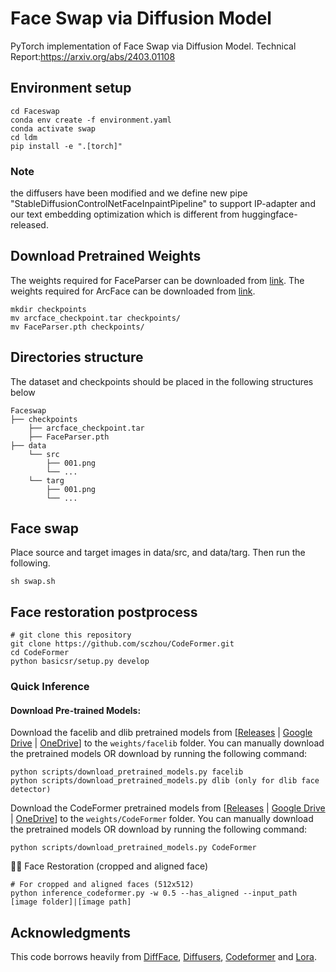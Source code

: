 # Face Swap via Diffusion Model

PyTorch implementation of Face Swap via Diffusion Model. Technical Report:https://arxiv.org/abs/2403.01108

## Environment setup
```
cd Faceswap
conda env create -f environment.yaml 
conda activate swap
cd ldm
pip install -e ".[torch]"
```
### Note 
the diffusers have been modified and we define new pipe "StableDiffusionControlNetFaceInpaintPipeline" to support IP-adapter and our text embedding optimization which is different from huggingface-released.

## Download Pretrained Weights
The weights required for FaceParser can be downloaded from [link](https://drive.google.com/file/d/1CTGXuio1mPpvUyW4Fcd3lG5eVaUeVq4S/view?usp=sharing). 
The weights required for ArcFace can be downloaded from [link](https://github.com/neuralchen/SimSwap/releases/download/1.0/arcface_checkpoint.tar). 

```
mkdir checkpoints
mv arcface_checkpoint.tar checkpoints/ 
mv FaceParser.pth checkpoints/ 
```



## Directories structure

The dataset and checkpoints should be placed in the following structures below

```
Faceswap
├── checkpoints
    ├── arcface_checkpoint.tar
    ├── FaceParser.pth
├── data
    └── src
        ├── 001.png
        └── ...
    └── targ
        ├── 001.png
        └── ...
```

## Face swap

Place source and target images in data/src, and data/targ. Then run the following. 

```
sh swap.sh
```

## Face restoration postprocess
```
# git clone this repository
git clone https://github.com/sczhou/CodeFormer.git
cd CodeFormer
python basicsr/setup.py develop
```
### Quick Inference

#### Download Pre-trained Models:
Download the facelib and dlib pretrained models from [[Releases](https://github.com/sczhou/CodeFormer/releases/tag/v0.1.0) | [Google Drive](https://drive.google.com/drive/folders/1b_3qwrzY_kTQh0-SnBoGBgOrJ_PLZSKm?usp=sharing) | [OneDrive](https://entuedu-my.sharepoint.com/:f:/g/personal/s200094_e_ntu_edu_sg/EvDxR7FcAbZMp_MA9ouq7aQB8XTppMb3-T0uGZ_2anI2mg?e=DXsJFo)] to the `weights/facelib` folder. You can manually download the pretrained models OR download by running the following command:
```
python scripts/download_pretrained_models.py facelib
python scripts/download_pretrained_models.py dlib (only for dlib face detector)
```

Download the CodeFormer pretrained models from [[Releases](https://github.com/sczhou/CodeFormer/releases/tag/v0.1.0) | [Google Drive](https://drive.google.com/drive/folders/1CNNByjHDFt0b95q54yMVp6Ifo5iuU6QS?usp=sharing) | [OneDrive](https://entuedu-my.sharepoint.com/:f:/g/personal/s200094_e_ntu_edu_sg/EoKFj4wo8cdIn2-TY2IV6CYBhZ0pIG4kUOeHdPR_A5nlbg?e=AO8UN9)] to the `weights/CodeFormer` folder. You can manually download the pretrained models OR download by running the following command:
```
python scripts/download_pretrained_models.py CodeFormer
```

🧑🏻 Face Restoration (cropped and aligned face)
```
# For cropped and aligned faces (512x512)
python inference_codeformer.py -w 0.5 --has_aligned --input_path [image folder]|[image path]
```


## Acknowledgments
This code borrows heavily from [DiffFace](https://github.com/hxngiee/DiffFace.git), [Diffusers](https://github.com/huggingface/diffusers.git), [Codeformer](https://github.com/sczhou/CodeFormer.git) and [Lora](https://github.com/cloneofsimo/lora.git).

